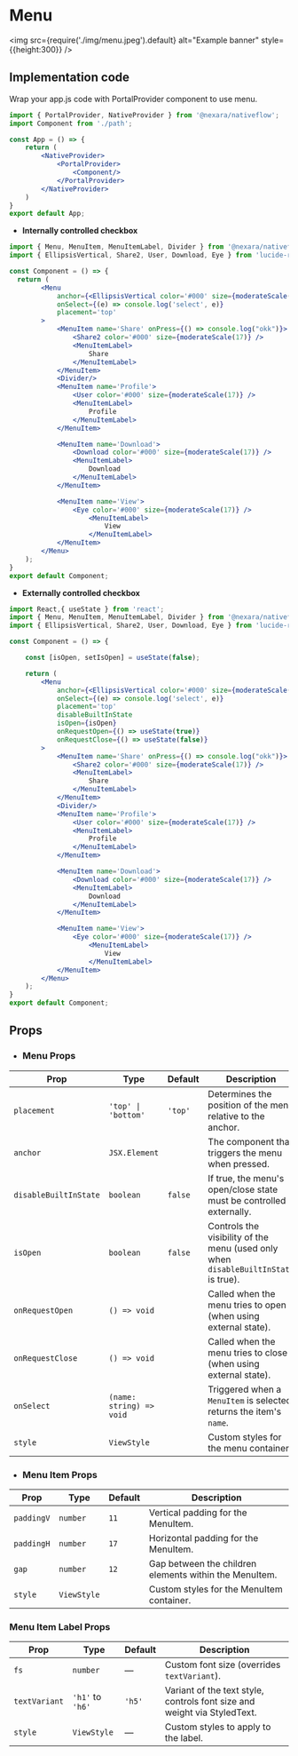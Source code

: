 # Menu

<img
  src={require('./img/menu.jpeg').default}
  alt="Example banner"
  style={{height:300}}
/>

## Implementation code



Wrap your app.js code with PortalProvider component to use menu.

```jsx
import { PortalProvider, NativeProvider } from '@nexara/nativeflow';
import Component from './path';

const App = () => {
    return (
        <NativeProvider>
            <PortalProvider>
                <Component/>
            </PortalProvider>
        </NativeProvider>
    )
}
export default App;
```


- **Internally controlled checkbox**

```jsx
import { Menu, MenuItem, MenuItemLabel, Divider } from '@nexara/nativeflow';
import { EllipsisVertical, Share2, User, Download, Eye } from 'lucide-react-native';

const Component = () => {
  return (
        <Menu
            anchor={<EllipsisVertical color='#000' size={moderateScale(22)} />}
            onSelect={(e) => console.log('select', e)}
            placement='top'
        >
            <MenuItem name='Share' onPress={() => console.log("okk")}>
                <Share2 color='#000' size={moderateScale(17)} />
                <MenuItemLabel>
                    Share
                </MenuItemLabel>
            </MenuItem>
            <Divider/>
            <MenuItem name='Profile'>
                <User color='#000' size={moderateScale(17)} />
                <MenuItemLabel>
                    Profile
                </MenuItemLabel>
            </MenuItem>

            <MenuItem name='Download'>
                <Download color='#000' size={moderateScale(17)} />
                <MenuItemLabel>
                    Download
                </MenuItemLabel>
            </MenuItem>

            <MenuItem name='View'>
                <Eye color='#000' size={moderateScale(17)} />
                    <MenuItemLabel>
                        View
                    </MenuItemLabel>
            </MenuItem>
        </Menu>
    );
}
export default Component;
```

- **Externally controlled checkbox**

```jsx
import React,{ useState } from 'react';
import { Menu, MenuItem, MenuItemLabel, Divider } from '@nexara/nativeflow';
import { EllipsisVertical, Share2, User, Download, Eye } from 'lucide-react-native';

const Component = () => {

    const [isOpen, setIsOpen] = useState(false);

    return (
        <Menu
            anchor={<EllipsisVertical color='#000' size={moderateScale(22)} />}
            onSelect={(e) => console.log('select', e)}
            placement='top'
            disableBuiltInState
            isOpen={isOpen}
            onRequestOpen={() => useState(true)}
            onRequestClose={() => useState(false)}
        >
            <MenuItem name='Share' onPress={() => console.log("okk")}>
                <Share2 color='#000' size={moderateScale(17)} />
                <MenuItemLabel>
                    Share
                </MenuItemLabel>
            </MenuItem>
            <Divider/>
            <MenuItem name='Profile'>
                <User color='#000' size={moderateScale(17)} />
                <MenuItemLabel>
                    Profile
                </MenuItemLabel>
            </MenuItem>

            <MenuItem name='Download'>
                <Download color='#000' size={moderateScale(17)} />
                <MenuItemLabel>
                    Download
                </MenuItemLabel>
            </MenuItem>

            <MenuItem name='View'>
                <Eye color='#000' size={moderateScale(17)} />
                    <MenuItemLabel>
                        View
                    </MenuItemLabel>
            </MenuItem>
        </Menu>
    );
}
export default Component;
```

## Props

- ### Menu Props

| Prop                | Type                | Default | Description |
|---------------------|---------------------|---------|-------------|
| `placement`         | `'top' \| 'bottom'` | `'top'` | Determines the position of the menu relative to the anchor. |
| `anchor`            | `JSX.Element`       |         | The component that triggers the menu when pressed. |
| `disableBuiltInState` | `boolean`         | `false` | If true, the menu's open/close state must be controlled externally. |
| `isOpen`            | `boolean`           | `false` | Controls the visibility of the menu (used only when `disableBuiltInState` is true). |
| `onRequestOpen`     | `() => void`        |         | Called when the menu tries to open (when using external state). |
| `onRequestClose`    | `() => void`        |         | Called when the menu tries to close (when using external state). |
| `onSelect`          | `(name: string) => void` |   | Triggered when a `MenuItem` is selected, returns the item's `name`. |
| `style`             | `ViewStyle`         |         | Custom styles for the menu container. |


- ### Menu Item Props

| Prop       | Type                | Default | Description                                                  |
|------------|---------------------|---------|--------------------------------------------------------------|
| `paddingV` | `number`            | `11`    | Vertical padding for the MenuItem.                           |
| `paddingH` | `number`            | `17`    | Horizontal padding for the MenuItem.                         |
| `gap`      | `number`            | `12`    | Gap between the children elements within the MenuItem.       |
| `style`    | `ViewStyle`         |         | Custom styles for the MenuItem container.                    |


### Menu Item Label Props

| Prop         | Type                | Default | Description                                                                |
|--------------|---------------------|---------|----------------------------------------------------------------------------|
| `fs`         | `number`            | —       | Custom font size (overrides `textVariant`).                                |
| `textVariant`| `'h1'` to `'h6'`    | `'h5'`  | Variant of the text style, controls font size and weight via StyledText.  |
| `style`      | `ViewStyle`            | —       | Custom styles to apply to the label.                                      |
